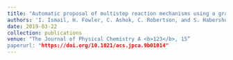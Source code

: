 ```yaml
---
title: "Automatic proposal of multistep reaction mechanisms using a graph-driven search"
authors: 'I. Ismail, H. Fowler, C. Ashok, C. Robertson, and S. Habershon'
date: 2019-03-22
collection: publications
venue: "The Journal of Physical Chemistry A <b>123</b>, 15”
paperurl: "https://doi.org/10.1021/acs.jpca.9b01014"
---
```

